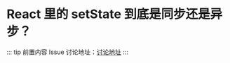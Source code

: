 # React 里的 setState 到底是同步还是异步？<Badge text="2020/02/25"/>

::: tip 前置内容
Issue 讨论地址：[讨论地址](https://github.com/balancelove/blog/issues/24)
:::